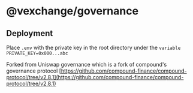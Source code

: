 # @vexchange/governance


## Deployment

Place `.env` with the private key in the root directory under the `variable PRIVATE_KEY=0x000...abc`


Forked from Uniswap governance which is a fork of compound's governance protocol
[https://github.com/compound-finance/compound-protocol/tree/v2.8.1](https://github.com/compound-finance/compound-protocol/tree/v2.8.1)
